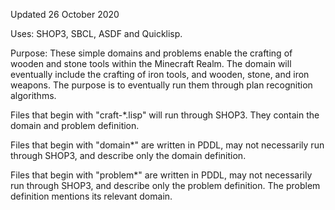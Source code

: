 Updated 26 October 2020

Uses: SHOP3, SBCL, ASDF and Quicklisp.

Purpose: These simple domains and problems enable the crafting of wooden and stone tools within the Minecraft Realm. The domain
      will eventually include the crafting of iron tools, and wooden, stone, and iron weapons. 
      The purpose is to eventually run them through plan recognition algorithms.

Files that begin with "craft-*.lisp" will run through SHOP3. They contain the domain and problem definition.

Files that begin with "domain*" are written in PDDL, may not necessarily run through SHOP3, and describe only the domain definition. 

Files that begin with "problem*" are written in PDDL, may not necessarily run through SHOP3, and describe 
    only the problem definition. The problem definition mentions its relevant domain.
